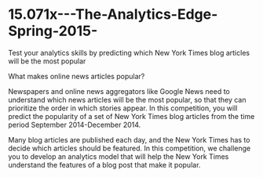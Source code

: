 # 15.071x---The-Analytics-Edge-Spring-2015-

Test your analytics skills by predicting which New York Times blog articles will be the most popular

What makes online news articles popular?

Newspapers and online news aggregators like Google News need to understand which news articles will be the most popular, so that they can prioritize the order in which stories appear. In this competition, you will predict the popularity of a set of New York Times blog articles from the time period September 2014-December 2014.

Many blog articles are published each day, and the New York Times has to decide which articles should be featured. In this competition, we challenge you to develop an analytics model that will help the New York Times understand the features of a blog post that make it popular.